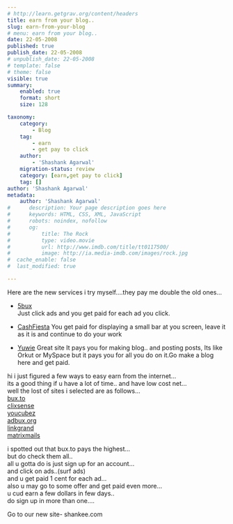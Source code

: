```yaml
---
# http://learn.getgrav.org/content/headers
title: earn from your blog..
slug: earn-from-your-blog
# menu: earn from your blog..
date: 22-05-2008
published: true
publish_date: 22-05-2008
# unpublish_date: 22-05-2008
# template: false
# theme: false
visible: true
summary:
    enabled: true
    format: short
    size: 128

taxonomy:
    category:
        - Blog
    tag:
        - earn
        - get pay to click
    author:
        - 'Shashank Agarwal'
    migration-status: review
    category: [earn,get pay to click]
    tag: []
author: 'Shashank Agarwal'
metadata:
    author: 'Shashank Agarwal'
#      description: Your page description goes here
#      keywords: HTML, CSS, XML, JavaScript
#      robots: noindex, nofollow
#      og:
#          title: The Rock
#          type: video.movie
#          url: http://www.imdb.com/title/tt0117500/
#          image: http://ia.media-imdb.com/images/rock.jpg
#  cache_enable: false
#  last_modified: true

---
```


Here are the new services i try myself….they pay me double the old ones…

- [5bux  
](http://5buxs.cn/register.php?r=imshashank)
 Just click ads and you get paid for each ad you click.

- [CashFiesta](http://www.cashfiesta.com/php/join.php?ref=imshashank)
You get paid for displaying a small bar at you screen, leave it as it is and continue to do your work

- [Yuwie](http://r.yuwie.com/hackit/)
Great site It pays you for making blog.. and posting posts, Its like Orkut or MySpace but it pays you for all you do on it.Go make a blog here and get paid.


hi i just figured a few ways to easy earn from the internet…  
its a good thing if u have a lot of time.. and have low cost net…  
well the lost of sites i selected are as follows…  
[bux.to](http://bux.to/?r=imshashank)[  
](http://www.clixsense.com/?2447194)[clixsense](http://www.clixsense.com/?2447194)[  
youcubez](http://www.you-cubez.com/?referer=5366)  
[adbux.org  
](http://adbux.org/?r=imshashank)[linkgrand](http://www.linkgrand.com/?r=91444)[  
matrixmails](http://www.matrixmails.com/?p=default&rid=159632)

i spotted out that bux.to pays the highest…  
but do check them all..  
all u gotta do is just sign up for an account…  
and click on ads..(surf ads)  
and u get paid 1 cent for each ad…  
also u may go to some offer and get paid even more…  
u cud earn a few dollars in few days..  
do sign up in more than one….

Go to our new site- shankee.com
